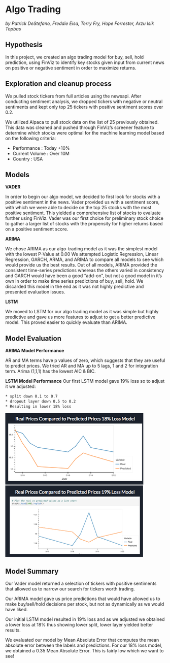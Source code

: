 # Algo Trading
 *by  Patrick DeStefano, Freddie Eisa, Terry Fry, Hope Forrester, Arzu Isik Topbas*
 
 

## Hypothesis
In this project, we created an algo trading model for buy, sell, hold prediction,  using FinViz to identify key stocks given input from current news on positive or negative sentiment in order to maximize returns.


## Exploration and cleanup process

We pulled stock tickers from full articles using the newsapi. After conducting sentiment analysis, we dropped tickers with negative or neutral sentiments and kept only top 25 tickers with positive sentiment scores over 0.2.

We utilized Alpaca to pull stock data on the list of 25 previously obtained. This data was cleaned and pushed through FinViz’s screener feature to determine which stocks were optimal for the machine learning model based on the following criteria:

 * Performance : Today +10% 
 * Current Volume : Over 10M
 * Country : USA

## Models

**VADER**

In order to begin our algo model, we decided to first look for stocks with a positive sentiment in the news.
Vader provided us with a sentiment score, with which we were able to decide on the top 25 stocks with the most positive sentiment. 
This yielded a comprehensive list of stocks to evaluate further using FinViz. 
Vader was our first choice for preliminary stock choice to gather a larger list of stocks with the propensity for higher returns based on a positive sentiment score. 

**ARIMA**

We chose ARIMA as our algo-trading model as it was the simplest model with the lowest P-Value at 0.00
We attempted Logistic Regression, Linear Regression, GARCH, ARMA, and ARIMA to compare all models to see which would provide us the best results. Out of all models, ARIMA provided the consistent time-series predictions whereas the others varied in consistency and GARCH would have been a good “add-on”, but not a good model in it’s own in order to make time series predictions of buy, sell, hold. 
We discarded this model in the end as it was not highly predictive and presented evaluation issues.

**LSTM**

We moved to LSTM for our algo trading model as it was simple but highly predictive and gave us more features to adjust to get a better predictive model. This proved easier to quickly evaluate than ARIMA. 

## Model Evaluation

**ARIMA Model Performance**

AR and MA terms have p values of zero, which suggests that they are useful to predict prices.
We tried AR and MA up to 5 lags, 1 and 2 for integration term. Arima (1,1,1) has the lowest AIC & BIC.

**LSTM Model Performance**
Our first LSTM model gave  19% loss  so to adjust it we adjusted:

    * split down 0.1 to 0.7
    * dropout layer down 0.5 to 0.2 
    * Resulting in lower 18% loss
    
![image source](https://github.com/arzuisiktopbas/Project-2/blob/main/Images/Prediction_%2518.png)
![image source](https://github.com/arzuisiktopbas/Project-2/blob/main/Images/Prediction_%2519.png)


## Model Summary

Our Vader model returned a selection of tickers with positive sentiments that allowed us to narrow our search for tickers worth trading.

Our ARIMA model gave us price predictions that would have allowed us to make buy/sell/hold decisions per stock, but not as dynamically as we would have liked. 

Our initial  LSTM model resulted in 19% loss and as we adjusted we obtained a lower loss at 18% thus showing lower split, lower layer yielded better results. 

We evaluated our model by Mean Absolute Error that computes the mean absolute error between the labels and predictions. For our 18% loss model, we obtained a 0.35 Mean Absolute Error. This is fairly low which we want to see! 

